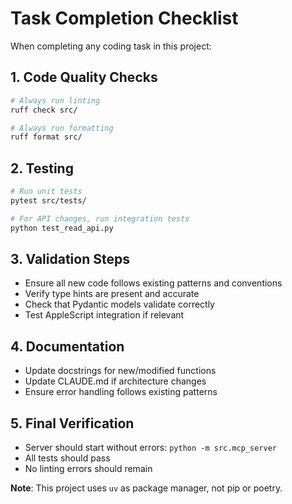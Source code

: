 # Task Completion Checklist

When completing any coding task in this project:

## 1. Code Quality Checks
```bash
# Always run linting
ruff check src/

# Always run formatting
ruff format src/
```

## 2. Testing
```bash
# Run unit tests
pytest src/tests/

# For API changes, run integration tests
python test_read_api.py
```

## 3. Validation Steps
- Ensure all new code follows existing patterns and conventions
- Verify type hints are present and accurate
- Check that Pydantic models validate correctly
- Test AppleScript integration if relevant

## 4. Documentation
- Update docstrings for new/modified functions
- Update CLAUDE.md if architecture changes
- Ensure error handling follows existing patterns

## 5. Final Verification
- Server should start without errors: `python -m src.mcp_server`
- All tests should pass
- No linting errors should remain

**Note**: This project uses `uv` as package manager, not pip or poetry.